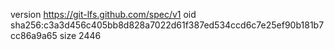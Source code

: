 version https://git-lfs.github.com/spec/v1
oid sha256:c3a3d456c405bb8d828a7022d61f387ed534ccd6c7e25ef90b181b7cc86a9a65
size 2446
